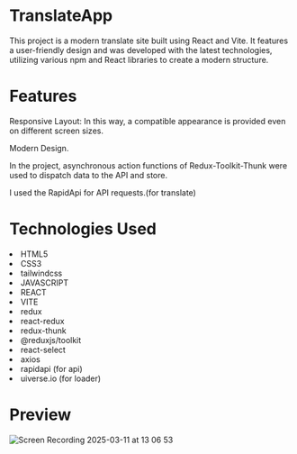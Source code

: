 <h1>TranslateApp</h1>
  
<p>This project is a modern translate site built using React and Vite. It features a user-friendly design and was developed with the latest technologies, utilizing various npm and React libraries to create a modern structure.</p>

<h1>Features</h1>

<p>Responsive Layout: In this way, a compatible appearance is provided even on different screen sizes.</p>
<p>Modern Design.</p>
<p>In the project, asynchronous action functions of Redux-Toolkit-Thunk were used to dispatch data to the API and store.</p>
<p>I used the RapidApi for API requests.(for translate)</p>

<h1>Technologies Used</h1>

<li>HTML5</li>
<li>CSS3</li>
<li>tailwindcss</li>
<li>JAVASCRIPT</li>
<li>REACT</li>
<li>VITE</li>
<li>redux</li>
<li>react-redux</li>
<li>redux-thunk</li>
<li>@reduxjs/toolkit</li>
<li>react-select</li>
<li>axios</li>
<li>rapidapi (for api)</li>
<li>uiverse.io (for loader)</li>

<h1>Preview</h1>

![Screen Recording 2025-03-11 at 13 06 53](https://github.com/user-attachments/assets/004c50e6-75ad-4833-b25a-fc72424d9c80)
